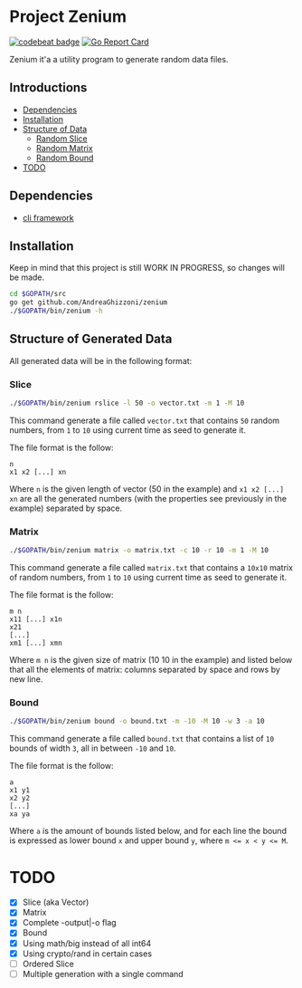 # Project Zenium
[![codebeat badge](https://codebeat.co/badges/42816dbb-cc47-4931-9685-39d7b5ab2281)](https://codebeat.co/projects/github-com-andreaghizzoni-zenium-master)
[![Go Report Card](https://goreportcard.com/badge/github.com/AndreaGhizzoni/zenium)](https://goreportcard.com/report/github.com/AndreaGhizzoni/zenium)

Zenium it'a a utility program to generate random data files.

## Introductions
* [Dependencies](#dependencies)
* [Installation](#installation)
* [Structure of Data](#structure-of-generated-data)
    - [Random Slice](#slice)
    - [Random Matrix](#matrix)
    - [Random Bound](#bound)
* [TODO](#todo)
    
## Dependencies
 - [cli framework](https://github.com/urfave/cli)

## Installation
Keep in mind that this project is still WORK IN PROGRESS, so changes will be
made.
```bash
cd $GOPATH/src
go get github.com/AndreaGhizzoni/zenium
./$GOPATH/bin/zenium -h
```

## Structure of Generated Data
All generated data will be in the following format:

### Slice
```bash
./$GOPATH/bin/zenium rslice -l 50 -o vector.txt -m 1 -M 10
```
This command generate a file called `vector.txt` that contains `50` random 
numbers, from `1` to `10` using current time as seed to generate it.

The file format is the follow:
```
n
x1 x2 [...] xn
```
Where `n` is the given length of vector (50 in the example) and `x1 x2 [...] xn`
are all the generated numbers (with the properties see previously in the 
example) separated by space.


### Matrix
```bash
./$GOPATH/bin/zenium matrix -o matrix.txt -c 10 -r 10 -m 1 -M 10
```
This command generate a file called `matrix.txt` that contains a `10x10` matrix
of random numbers, from `1` to `10` using current time as seed to generate it.

The file format is the follow:
```
m n
x11 [...] x1n
x21
[...]
xm1 [...] xmn
```
Where `m n` is the given size of matrix (10 10 in the example) and listed below
that all the elements of matrix: columns separated by space and rows by new line.


### Bound
```bash
./$GOPATH/bin/zenium bound -o bound.txt -m -10 -M 10 -w 3 -a 10
```
This command generate a file called `bound.txt` that contains a list of 
`10` bounds of width `3`, all in between `-10` and `10`.

The file format is the follow:
```
a
x1 y1
x2 y2
[...]
xa ya
```
Where `a` is the amount of bounds listed below, and for each line the bound 
is expressed as lower bound `x` and upper bound `y`, where `m <= x < y <= M`. 

# TODO
- [x] Slice (aka Vector)
- [x] Matrix
- [x] Complete -output|-o flag
- [x] Bound
- [x] Using math/big instead of all int64
- [x] Using crypto/rand in certain cases
- [ ] Ordered Slice
- [ ] Multiple generation with a single command
